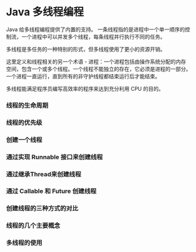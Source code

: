 # Java 多线程编程

Java 给多线程编程提供了内置的支持。 一条线程指的是进程中一个单一顺序的控制流，一个进程中可以并发多个线程，每条线程并行执行不同的任务。

多线程是多任务的一种特别的形式，但多线程使用了更小的资源开销。

这里定义和线程相关的另一个术语 - 进程：一个进程包括由操作系统分配的内存空间，包含一个或多个线程。一个线程不能独立的存在，它必须是进程的一部分。一个进程一直运行，直到所有的非守护线程都结束运行后才能结束。

多线程能满足程序员编写高效率的程序来达到充分利用 CPU 的目的。

### 线程的生命周期

### 线程的优先级

### 创建一个线程

### 通过实现 Runnable 接口来创建线程

### 通过继承Thread来创建线程

### 通过 Callable 和 Future 创建线程

### 创建线程的三种方式的对比

### 线程的几个主要概念

### 多线程的使用



